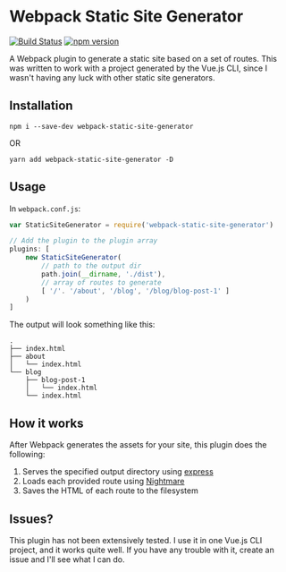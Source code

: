 # Webpack Static Site Generator

[![Build Status](https://travis-ci.org/esalter-va/webpack-static-site-generator.svg?branch=master)](https://travis-ci.org/esalter-va/webpack-static-site-generator)
[![npm version](https://badge.fury.io/js/webpack-static-site-generator.svg)](https://badge.fury.io/js/webpack-static-site-generator)

A Webpack plugin to generate a static site based on a set of routes.
This was written to work with a project generated by the Vue.js CLI,
since I wasn't having any luck with other static site generators.

## Installation

`npm i --save-dev webpack-static-site-generator`

OR

`yarn add webpack-static-site-generator -D`

## Usage

In `webpack.conf.js`:

```js
var StaticSiteGenerator = require('webpack-static-site-generator')

// Add the plugin to the plugin array
plugins: [
    new StaticSiteGenerator(
        // path to the output dir
        path.join(__dirname, './dist'), 
        // array of routes to generate
        [ '/'. '/about', '/blog', '/blog/blog-post-1' ]
    )
]
```

The output will look something like this:

```
.
├── index.html
├── about
│   └── index.html
└── blog
    ├── blog-post-1
    │   └── index.html
    └── index.html
```

## How it works

After Webpack generates the assets for your site, this plugin does the following:

1. Serves the specified output directory using [express](https://github.com/expressjs/express)
1. Loads each provided route using [Nightmare](https://github.com/segmentio/nightmare)
1. Saves the HTML of each route to the filesystem

## Issues?

This plugin has not been extensively tested.  I use it in one Vue.js CLI project,
and it works quite well.  If you have any trouble with it, create an issue and
I'll see what I can do.